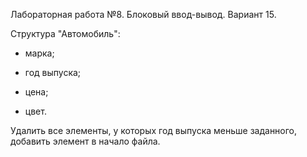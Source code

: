 Лабораторная работа №8. Блоковый ввод-вывод. Вариант 15.

Структура "Автомобиль":

- марка;

- год выпуска;

- цена;

- цвет.

Удалить все элементы, у которых год выпуска меньше
заданного, добавить элемент в начало файла.
